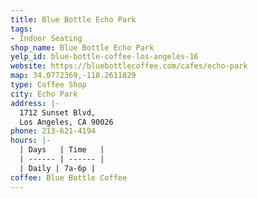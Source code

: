 ```yaml
---
title: Blue Bottle Echo Park
tags:
- Indoor Seating
shop_name: Blue Bottle Echo Park
yelp_id: blue-bottle-coffee-los-angeles-16
website: https://bluebottlecoffee.com/cafes/echo-park
map: 34.0772369,-118.2611829
type: Coffee Shop
city: Echo Park
address: |-
  1712 Sunset Blvd,
  Los Angeles, CA 90026
phone: 213-621-4194
hours: |-
  | Days   | Time   |
  | ------ | ------ |
  | Daily | 7a-6p |
coffee: Blue Bottle Coffee
---
```

